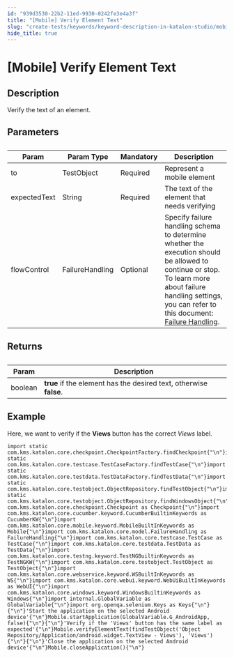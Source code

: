 ```yaml
---
id: "939d3530-22b2-11ed-9930-0242fe3e4a3f"
title: "[Mobile] Verify Element Text"
slug: "create-tests/keywords/keyword-description-in-katalon-studio/mobile-keywords/mobile-verify-element-text"
hide_title: true
---
```


# <a id="id_1" class="anchor_top_offset"/><a id="ariaid-title1" class="anchor_top_offset"/>[Mobile] Verify Element Text


## Description

<p xmlns="http://www.w3.org/1999/xhtml" className="p">Verify the text of an element.</p> 

## Parameters  

<div xmlns="http://www.w3.org/1999/xhtml" className="p"><table className="table anchor_top_offset" id="id_1__07d07c4b-ae68-4ec7-b005-2595e32d2f62"><caption /><colgroup><col /><col /><col /><col /></colgroup><thead className="thead"><tr className><th className="entry anchor_top_offset" id="id_1__07d07c4b-ae68-4ec7-b005-2595e32d2f62__entry__1">Param</th><th className="entry anchor_top_offset" id="id_1__07d07c4b-ae68-4ec7-b005-2595e32d2f62__entry__2">Param Type</th><th className="entry anchor_top_offset" id="id_1__07d07c4b-ae68-4ec7-b005-2595e32d2f62__entry__3">Mandatory</th><th className="entry anchor_top_offset" id="id_1__07d07c4b-ae68-4ec7-b005-2595e32d2f62__entry__4">Description</th></tr></thead><tbody className="tbody"><tr className><td className="entry" headers="id_1__07d07c4b-ae68-4ec7-b005-2595e32d2f62__entry__1 id_1__07d07c4b-ae68-4ec7-b005-2595e32d2f62__entry__2 id_1__07d07c4b-ae68-4ec7-b005-2595e32d2f62__entry__3 id_1__07d07c4b-ae68-4ec7-b005-2595e32d2f62__entry__4 ">to</td><td className="entry" headers="id_1__07d07c4b-ae68-4ec7-b005-2595e32d2f62__entry__1 id_1__07d07c4b-ae68-4ec7-b005-2595e32d2f62__entry__2 id_1__07d07c4b-ae68-4ec7-b005-2595e32d2f62__entry__3 id_1__07d07c4b-ae68-4ec7-b005-2595e32d2f62__entry__4 ">TestObject </td><td className="entry" headers="id_1__07d07c4b-ae68-4ec7-b005-2595e32d2f62__entry__1 id_1__07d07c4b-ae68-4ec7-b005-2595e32d2f62__entry__2 id_1__07d07c4b-ae68-4ec7-b005-2595e32d2f62__entry__3 id_1__07d07c4b-ae68-4ec7-b005-2595e32d2f62__entry__4 ">Required</td><td className="entry" headers="id_1__07d07c4b-ae68-4ec7-b005-2595e32d2f62__entry__1 id_1__07d07c4b-ae68-4ec7-b005-2595e32d2f62__entry__2 id_1__07d07c4b-ae68-4ec7-b005-2595e32d2f62__entry__3 id_1__07d07c4b-ae68-4ec7-b005-2595e32d2f62__entry__4 ">Represent a mobile element</td></tr><tr className><td className="entry" headers="id_1__07d07c4b-ae68-4ec7-b005-2595e32d2f62__entry__1 id_1__07d07c4b-ae68-4ec7-b005-2595e32d2f62__entry__2 id_1__07d07c4b-ae68-4ec7-b005-2595e32d2f62__entry__3 id_1__07d07c4b-ae68-4ec7-b005-2595e32d2f62__entry__4 ">expectedText</td><td className="entry" headers="id_1__07d07c4b-ae68-4ec7-b005-2595e32d2f62__entry__1 id_1__07d07c4b-ae68-4ec7-b005-2595e32d2f62__entry__2 id_1__07d07c4b-ae68-4ec7-b005-2595e32d2f62__entry__3 id_1__07d07c4b-ae68-4ec7-b005-2595e32d2f62__entry__4 ">String</td><td className="entry" headers="id_1__07d07c4b-ae68-4ec7-b005-2595e32d2f62__entry__1 id_1__07d07c4b-ae68-4ec7-b005-2595e32d2f62__entry__2 id_1__07d07c4b-ae68-4ec7-b005-2595e32d2f62__entry__3 id_1__07d07c4b-ae68-4ec7-b005-2595e32d2f62__entry__4 ">Required</td><td className="entry" headers="id_1__07d07c4b-ae68-4ec7-b005-2595e32d2f62__entry__1 id_1__07d07c4b-ae68-4ec7-b005-2595e32d2f62__entry__2 id_1__07d07c4b-ae68-4ec7-b005-2595e32d2f62__entry__3 id_1__07d07c4b-ae68-4ec7-b005-2595e32d2f62__entry__4 ">The text of the element that needs verifying</td></tr><tr className><td className="entry" headers="id_1__07d07c4b-ae68-4ec7-b005-2595e32d2f62__entry__1 id_1__07d07c4b-ae68-4ec7-b005-2595e32d2f62__entry__2 id_1__07d07c4b-ae68-4ec7-b005-2595e32d2f62__entry__3 id_1__07d07c4b-ae68-4ec7-b005-2595e32d2f62__entry__4 ">flowControl</td><td className="entry" headers="id_1__07d07c4b-ae68-4ec7-b005-2595e32d2f62__entry__1 id_1__07d07c4b-ae68-4ec7-b005-2595e32d2f62__entry__2 id_1__07d07c4b-ae68-4ec7-b005-2595e32d2f62__entry__3 id_1__07d07c4b-ae68-4ec7-b005-2595e32d2f62__entry__4 ">FailureHandling</td><td className="entry" headers="id_1__07d07c4b-ae68-4ec7-b005-2595e32d2f62__entry__1 id_1__07d07c4b-ae68-4ec7-b005-2595e32d2f62__entry__2 id_1__07d07c4b-ae68-4ec7-b005-2595e32d2f62__entry__3 id_1__07d07c4b-ae68-4ec7-b005-2595e32d2f62__entry__4 ">Optional</td><td className="entry" headers="id_1__07d07c4b-ae68-4ec7-b005-2595e32d2f62__entry__1 id_1__07d07c4b-ae68-4ec7-b005-2595e32d2f62__entry__2 id_1__07d07c4b-ae68-4ec7-b005-2595e32d2f62__entry__3 id_1__07d07c4b-ae68-4ec7-b005-2595e32d2f62__entry__4 ">Specify failure handling schema to determine whether the execution should be allowed to continue or stop. To learn more about failure handling settings, you can refer to this document: <a className="xref" href="/maintain/configure-failure-handling-settings-in-katalon-studio#id_1">Failure Handling</a>.</td></tr></tbody></table></div>

## Returns

<div xmlns="http://www.w3.org/1999/xhtml" className="p"><table className="table anchor_top_offset" id="id_1__57a8b16c-e7b2-4702-b61d-2143426ebf17"><caption /><colgroup><col /><col /></colgroup><thead className="thead"><tr className><th className="entry anchor_top_offset" id="id_1__57a8b16c-e7b2-4702-b61d-2143426ebf17__entry__1">Param</th><th className="entry anchor_top_offset" id="id_1__57a8b16c-e7b2-4702-b61d-2143426ebf17__entry__2">Description</th></tr></thead><tbody className="tbody"><tr className><td className="entry" headers="id_1__57a8b16c-e7b2-4702-b61d-2143426ebf17__entry__1 id_1__57a8b16c-e7b2-4702-b61d-2143426ebf17__entry__2 ">boolean</td><td className="entry" headers="id_1__57a8b16c-e7b2-4702-b61d-2143426ebf17__entry__1 id_1__57a8b16c-e7b2-4702-b61d-2143426ebf17__entry__2 "><strong className="ph b">true</strong> if the element has the desired text, otherwise <strong className="ph b">false</strong>.</td></tr></tbody></table></div>

## Example

<p xmlns="http://www.w3.org/1999/xhtml" className="p">Here, we want to verify if the <strong className="ph b">Views</strong> button has the correct <em className="ph i">Views</em> label.</p> 
<div xmlns="http://www.w3.org/1999/xhtml" className="p">
  <pre className="pre codeblock"><code>import static com.kms.katalon.core.checkpoint.CheckpointFactory.findCheckpoint{"\n"}import static com.kms.katalon.core.testcase.TestCaseFactory.findTestCase{"\n"}import static com.kms.katalon.core.testdata.TestDataFactory.findTestData{"\n"}import static com.kms.katalon.core.testobject.ObjectRepository.findTestObject{"\n"}import static com.kms.katalon.core.testobject.ObjectRepository.findWindowsObject{"\n"}import com.kms.katalon.core.checkpoint.Checkpoint as Checkpoint{"\n"}import com.kms.katalon.core.cucumber.keyword.CucumberBuiltinKeywords as CucumberKW{"\n"}import com.kms.katalon.core.mobile.keyword.MobileBuiltInKeywords as Mobile{"\n"}import com.kms.katalon.core.model.FailureHandling as FailureHandling{"\n"}import com.kms.katalon.core.testcase.TestCase as TestCase{"\n"}import com.kms.katalon.core.testdata.TestData as TestData{"\n"}import com.kms.katalon.core.testng.keyword.TestNGBuiltinKeywords as TestNGKW{"\n"}import com.kms.katalon.core.testobject.TestObject as TestObject{"\n"}import com.kms.katalon.core.webservice.keyword.WSBuiltInKeywords as WS{"\n"}import com.kms.katalon.core.webui.keyword.WebUiBuiltInKeywords as WebUI{"\n"}import com.kms.katalon.core.windows.keyword.WindowsBuiltinKeywords as Windows{"\n"}import internal.GlobalVariable as GlobalVariable{"\n"}import org.openqa.selenium.Keys as Keys{"\n"}{"\n"}'Start the application on the selected Android device'{"\n"}Mobile.startApplication(GlobalVariable.G_AndroidApp, false){"\n"}{"\n"}'Verify if the 'Views' button has the same label as expected'{"\n"}Mobile.verifyElementText(findTestObject('Object Repository/Application/android.widget.TextView - Views'), 'Views'){"\n"}{"\n"}'Close the application on the selected Android device'{"\n"}Mobile.closeApplication(){"\n"}</code></pre></div>
